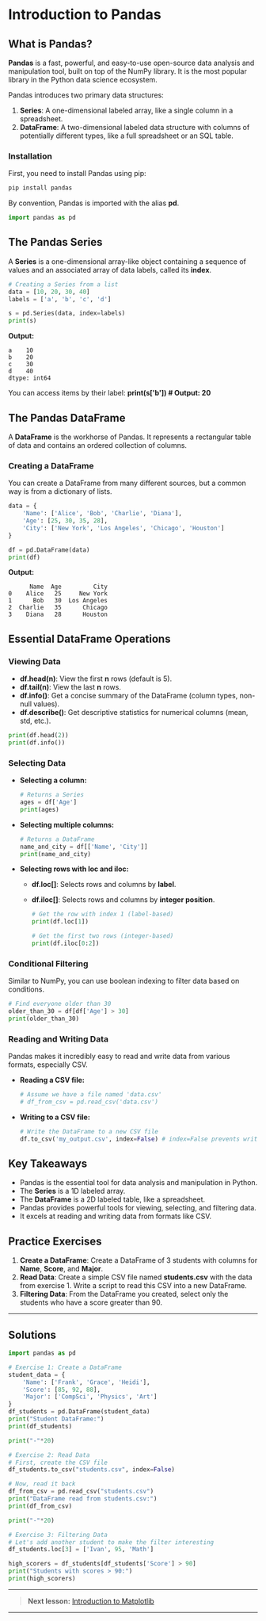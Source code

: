 # Introduction to Pandas

## What is Pandas?

**Pandas** is a fast, powerful, and easy-to-use open-source data analysis and manipulation tool, built on top of the NumPy library. It is the most popular library in the Python data science ecosystem.

Pandas introduces two primary data structures:

1. **Series**: A one-dimensional labeled array, like a single column in a spreadsheet.
2. **DataFrame**: A two-dimensional labeled data structure with columns of potentially different types, like a full spreadsheet or an SQL table.

### Installation

First, you need to install Pandas using pip:

```bash
pip install pandas
```

By convention, Pandas is imported with the alias **pd**.

```python
import pandas as pd
```

## The Pandas **Series**

A **Series** is a one-dimensional array-like object containing a sequence of values and an associated array of data labels, called its **index**.

```python
# Creating a Series from a list
data = [10, 20, 30, 40]
labels = ['a', 'b', 'c', 'd']

s = pd.Series(data, index=labels)
print(s)
```

**Output:**

```
a    10
b    20
c    30
d    40
dtype: int64
```

You can access items by their label:
**print(s['b']) # Output: 20**

## The Pandas **DataFrame**

A **DataFrame** is the workhorse of Pandas. It represents a rectangular table of data and contains an ordered collection of columns.

### Creating a DataFrame

You can create a DataFrame from many different sources, but a common way is from a dictionary of lists.

```python
data = {
    'Name': ['Alice', 'Bob', 'Charlie', 'Diana'],
    'Age': [25, 30, 35, 28],
    'City': ['New York', 'Los Angeles', 'Chicago', 'Houston']
}

df = pd.DataFrame(data)
print(df)
```

**Output:**

```
      Name  Age         City
0    Alice   25     New York
1      Bob   30  Los Angeles
2  Charlie   35      Chicago
3    Diana   28      Houston
```

## Essential DataFrame Operations

### Viewing Data

- **df.head(n)**: View the first **n** rows (default is 5).
- **df.tail(n)**: View the last **n** rows.
- **df.info()**: Get a concise summary of the DataFrame (column types, non-null values).
- **df.describe()**: Get descriptive statistics for numerical columns (mean, std, etc.).

```python
print(df.head(2))
print(df.info())
```

### Selecting Data

- **Selecting a column:**

    ```python
    # Returns a Series
    ages = df['Age']
    print(ages)
    ```

- **Selecting multiple columns:**

    ```python
    # Returns a DataFrame
    name_and_city = df[['Name', 'City']]
    print(name_and_city)
    ```

- **Selecting rows with **loc** and **iloc**:**
  - **df.loc[]**: Selects rows and columns by **label**.
  - **df.iloc[]**: Selects rows and columns by **integer position**.

    ```python
    # Get the row with index 1 (label-based)
    print(df.loc[1])

    # Get the first two rows (integer-based)
    print(df.iloc[0:2])
    ```

### Conditional Filtering

Similar to NumPy, you can use boolean indexing to filter data based on conditions.

```python
# Find everyone older than 30
older_than_30 = df[df['Age'] > 30]
print(older_than_30)
```

### Reading and Writing Data

Pandas makes it incredibly easy to read and write data from various formats, especially CSV.

- **Reading a CSV file:**

    ```python
    # Assume we have a file named 'data.csv'
    # df_from_csv = pd.read_csv('data.csv')
    ```

- **Writing to a CSV file:**

    ```python
    # Write the DataFrame to a new CSV file
    df.to_csv('my_output.csv', index=False) # index=False prevents writing the row numbers
    ```

## Key Takeaways

- Pandas is the essential tool for data analysis and manipulation in Python.
- The **Series** is a 1D labeled array.
- The **DataFrame** is a 2D labeled table, like a spreadsheet.
- Pandas provides powerful tools for viewing, selecting, and filtering data.
- It excels at reading and writing data from formats like CSV.

## Practice Exercises

1. **Create a DataFrame**: Create a DataFrame of 3 students with columns for **Name**, **Score**, and **Major**.
2. **Read Data**: Create a simple CSV file named **students.csv** with the data from exercise 1. Write a script to read this CSV into a new DataFrame.
3. **Filtering Data**: From the DataFrame you created, select only the students who have a score greater than 90.

---

## Solutions

```python
import pandas as pd

# Exercise 1: Create a DataFrame
student_data = {
    'Name': ['Frank', 'Grace', 'Heidi'],
    'Score': [85, 92, 88],
    'Major': ['CompSci', 'Physics', 'Art']
}
df_students = pd.DataFrame(student_data)
print("Student DataFrame:")
print(df_students)

print("-"*20)

# Exercise 2: Read Data
# First, create the CSV file
df_students.to_csv("students.csv", index=False)

# Now, read it back
df_from_csv = pd.read_csv("students.csv")
print("DataFrame read from students.csv:")
print(df_from_csv)

print("-"*20)

# Exercise 3: Filtering Data
# Let's add another student to make the filter interesting
df_students.loc[3] = ['Ivan', 95, 'Math']

high_scorers = df_students[df_students['Score'] > 90]
print("Students with scores > 90:")
print(high_scorers)

```

---

> **Next lesson:** [Introduction to Matplotlib](matplotlib-intro)

---
